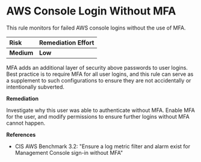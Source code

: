 # AWS Console Login Without MFA

This rule monitors for failed AWS console logins without the use of MFA.

| Risk       | Remediation Effort |
| :--------- | :----------------- |
| **Medium** | **Low**            |

MFA adds an additional layer of security above passwords to user logins. Best practice is to require MFA for all user logins, and this rule can serve as a supplement to such configurations to ensure they are not accidentally or intentionally subverted.

**Remediation**

Investigate why this user was able to authenticate without MFA. Enable MFA for the user, and modify permissions to ensure further logins without MFA cannot happen.

**References**

- CIS AWS Benchmark 3.2: "Ensure a log metric filter and alarm exist for Management Console sign-in without MFA"
